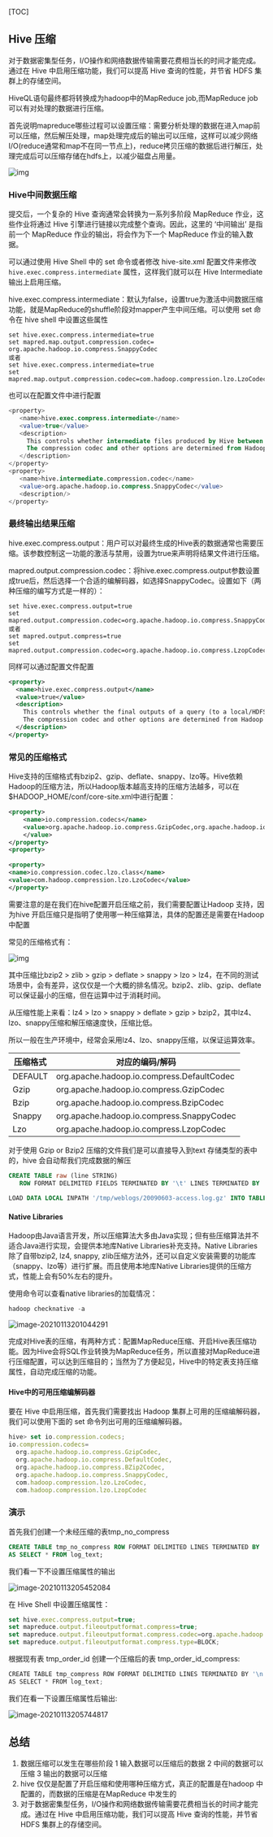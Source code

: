 

[TOC]

## Hive 压缩

对于数据密集型任务，I/O操作和网络数据传输需要花费相当长的时间才能完成。通过在 Hive 中启用压缩功能，我们可以提高 Hive 查询的性能，并节省 HDFS 集群上的存储空间。

HiveQL语句最终都将转换成为hadoop中的MapReduce job,而MapReduce job可以有对处理的数据进行压缩。

首先说明mapreduce哪些过程可以设置压缩：需要分析处理的数据在进入map前可以压缩，然后解压处理，map处理完成后的输出可以压缩，这样可以减少网络I/O(reduce通常和map不在同一节点上)，reduce拷贝压缩的数据后进行解压，处理完成后可以压缩存储在hdfs上，以减少磁盘占用量。

![img](https://kingcall.oss-cn-hangzhou.aliyuncs.com/blog/img/1147039-20171219144201850-1279721158.png)

### Hive中间数据压缩

提交后，一个复杂的 Hive 查询通常会转换为一系列多阶段 MapReduce 作业，这些作业将通过 Hive 引擎进行链接以完成整个查询。因此，这里的 ‘中间输出’ 是指前一个 MapReduce 作业的输出，将会作为下一个 MapReduce 作业的输入数据。

可以通过使用 Hive Shell 中的 set 命令或者修改 hive-site.xml 配置文件来修改 `hive.exec.compress.intermediate` 属性，这样我们就可以在 Hive Intermediate 输出上启用压缩。

hive.exec.compress.intermediate：默认为false，设置true为激活中间数据压缩功能，就是MapReduce的shuffle阶段对mapper产生中间压缩。可以使用 set 命令在 hive shell 中设置这些属性

```
set hive.exec.compress.intermediate=true
set mapred.map.output.compression.codec= org.apache.hadoop.io.compress.SnappyCodec
或者
set hive.exec.compress.intermediate=true
set mapred.map.output.compression.codec=com.hadoop.compression.lzo.LzoCodec
```

也可以在配置文件中进行配置

```sql
<property>
   <name>hive.exec.compress.intermediate</name>
   <value>true</value>
   <description>
     This controls whether intermediate files produced by Hive between multiple map-reduce jobs are compressed.
     The compression codec and other options are determined from Hadoop config variables mapred.output.compress*
   </description>
</property>
<property>
   <name>hive.intermediate.compression.codec</name>
   <value>org.apache.hadoop.io.compress.SnappyCodec</value>
   <description/>
</property>
```



### 最终输出结果压缩

hive.exec.compress.output：用户可以对最终生成的Hive表的数据通常也需要压缩。该参数控制这一功能的激活与禁用，设置为true来声明将结果文件进行压缩。

mapred.output.compression.codec：将hive.exec.compress.output参数设置成true后，然后选择一个合适的编解码器，如选择SnappyCodec。设置如下（两种压缩的编写方式是一样的）：

```
set hive.exec.compress.output=true 
set mapred.output.compression.codec=org.apache.hadoop.io.compress.SnappyCodec
或者
set mapred.output.compress=true
set mapred.output.compression.codec=org.apache.hadoop.io.compress.LzopCodec
```



同样可以通过配置文件配置

```xml
<property>
  <name>hive.exec.compress.output</name>
  <value>true</value>
  <description>
    This controls whether the final outputs of a query (to a local/HDFS file or a Hive table) is compressed.
    The compression codec and other options are determined from Hadoop config variables mapred.output.compress*
  </description>
</property>
```



### 常见的压缩格式

Hive支持的压缩格式有bzip2、gzip、deflate、snappy、lzo等。Hive依赖Hadoop的压缩方法，所以Hadoop版本越高支持的压缩方法越多，可以在$HADOOP_HOME/conf/core-site.xml中进行配置：

```xml
<property>  
    <name>io.compression.codecs</name>  
    <value>org.apache.hadoop.io.compress.GzipCodec,org.apache.hadoop.io.compress.DefaultCodec,com.hadoop.compression.lzo.LzoCodec,com.hadoop.compression.lzo.LzopCodec,org.apache.hadoop.io.compress.BZip2Codec
    </value>  
</property>  
<property>
 
<property>
<name>io.compression.codec.lzo.class</name>
<value>com.hadoop.compression.lzo.LzoCodec</value>
</property>
```

需要注意的是在我们在hive配置开启压缩之前，我们需要配置让Hadoop 支持，因为hive 开启压缩只是指明了使用哪一种压缩算法，具体的配置还是需要在Hadoop 中配置

常见的压缩格式有：

![img](https://kingcall.oss-cn-hangzhou.aliyuncs.com/blog/img/20210113175816.png)

其中压缩比bzip2 > zlib > gzip > deflate > snappy > lzo > lz4，在不同的测试场景中，会有差异，这仅仅是一个大概的排名情况。bzip2、zlib、gzip、deflate可以保证最小的压缩，但在运算中过于消耗时间。

从压缩性能上来看：lz4 > lzo > snappy > deflate > gzip > bzip2，其中lz4、lzo、snappy压缩和解压缩速度快，压缩比低。

所以一般在生产环境中，经常会采用lz4、lzo、snappy压缩，以保证运算效率。



| 压缩格式 | 对应的编码/解码                            |
| -------- | ------------------------------------------ |
| DEFAULT  | org.apache.hadoop.io.compress.DefaultCodec |
| Gzip     | org.apache.hadoop.io.compress.GzipCodec    |
| Bzip     | org.apache.hadoop.io.compress.BzipCodec    |
| Snappy   | org.apache.hadoop.io.compress.SnappyCodec  |
| Lzo      | org.apache.hadoop.io.compress.LzopCodec    |



对于使用 Gzip or Bzip2 压缩的文件我们是可以直接导入到text 存储类型的表中的，hive 会自动帮我们完成数据的解压

```sql
CREATE TABLE raw (line STRING)
   ROW FORMAT DELIMITED FIELDS TERMINATED BY '\t' LINES TERMINATED BY '\n';
 
LOAD DATA LOCAL INPATH '/tmp/weblogs/20090603-access.log.gz' INTO TABLE raw;
```





#### Native Libraries

Hadoop由Java语言开发，所以压缩算法大多由Java实现；但有些压缩算法并不适合Java进行实现，会提供本地库Native Libraries补充支持。Native Libraries除了自带bzip2, lz4, snappy, zlib压缩方法外，还可以自定义安装需要的功能库（snappy、lzo等）进行扩展。而且使用本地库Native Libraries提供的压缩方式，性能上会有50%左右的提升。

使用命令可以查看native libraries的加载情况：

```javascript
hadoop checknative -a
```

![image-20210113201044291](https://kingcall.oss-cn-hangzhou.aliyuncs.com/blog/img/image-20210113201044291.png)

完成对Hive表的压缩，有两种方式：配置MapReduce压缩、开启Hive表压缩功能。因为Hive会将SQL作业转换为MapReduce任务，所以直接对MapReduce进行压缩配置，可以达到压缩目的；当然为了方便起见，Hive中的特定表支持压缩属性，自动完成压缩的功能。



####  Hive中的可用压缩编解码器



要在 Hive 中启用压缩，首先我们需要找出 Hadoop 集群上可用的压缩编解码器，我们可以使用下面的 set 命令列出可用的压缩编解码器。

```javascript
hive> set io.compression.codecs;
io.compression.codecs=
  org.apache.hadoop.io.compress.GzipCodec,
  org.apache.hadoop.io.compress.DefaultCodec,
  org.apache.hadoop.io.compress.BZip2Codec,
  org.apache.hadoop.io.compress.SnappyCodec,
  com.hadoop.compression.lzo.LzoCodec,
  com.hadoop.compression.lzo.LzopCodec
```

### 演示

首先我们创建一个未经压缩的表tmp_no_compress

```sql
CREATE TABLE tmp_no_compress ROW FORMAT DELIMITED LINES TERMINATED BY '\n'
AS SELECT * FROM log_text;
```

我们看一下不设置压缩属性的输出

![image-20210113205452084](https://kingcall.oss-cn-hangzhou.aliyuncs.com/blog/img/image-20210113205452084.png)

在 Hive Shell 中设置压缩属性：

```javascript
set hive.exec.compress.output=true;
set mapreduce.output.fileoutputformat.compress=true;
set mapreduce.output.fileoutputformat.compress.codec=org.apache.hadoop.io.compress.GzipCodec;
set mapreduce.output.fileoutputformat.compress.type=BLOCK;
```

根据现有表 tmp_order_id 创建一个压缩后的表 tmp_order_id_compress:

```javascript
CREATE TABLE tmp_compress ROW FORMAT DELIMITED LINES TERMINATED BY '\n'
AS SELECT * FROM log_text;
```

我们在看一下设置压缩属性后输出:

![image-20210113205744817](https://kingcall.oss-cn-hangzhou.aliyuncs.com/blog/img/image-20210113205744817.png)



## 总结

1. 数据压缩可以发生在哪些阶段 1 输入数据可以压缩后的数据 2 中间的数据可以压缩 3 输出的数据可以压缩
2. hive 仅仅是配置了开启压缩和使用哪种压缩方式，真正的配置是在hadoop 中配置的，而数据的压缩是在MapReduce 中发生的
3. 对于数据密集型任务，I/O操作和网络数据传输需要花费相当长的时间才能完成。通过在 Hive 中启用压缩功能，我们可以提高 Hive 查询的性能，并节省 HDFS 集群上的存储空间。

